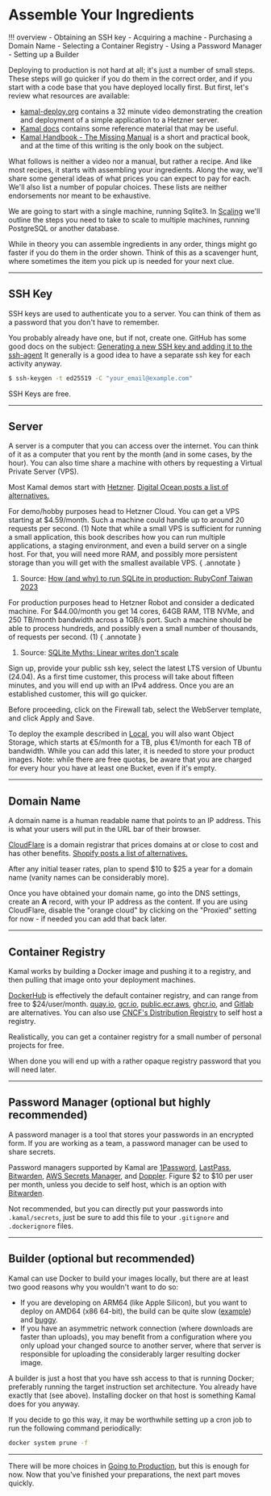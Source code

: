 # Assemble Your Ingredients

!!! overview
    - Obtaining an SSH key
    - Acquiring a machine
    - Purchasing a Domain Name
    - Selecting a Container Registry
    - Using a Password Manager
    - Setting up a Builder

Deploying to production is not hard at all; it's just a number of small steps. These steps will go quicker if you do them in the correct order, and if you start with a code base that you have deployed locally first.
But first, let's review what resources are available:

- [kamal-deploy.org](https://kamal-deploy.org/) contains a 32 minute video demonstrating the creation and deployment of a simple application to a Hetzner server.
- [Kamal docs](https://kamal-deploy.org/docs/) contains some reference material that may be useful.
- [Kamal Handbook - The Missing Manual](https://kamalmanual.com/handbook/) is a short and practical book, and at the time of this writing is the only book on the subject.

What follows is neither a video nor a manual, but rather a recipe. And like most recipes, it starts with assembling your ingredients. Along the way, we'll share some general ideas of what prices you can expect to pay for each.
We'll also list a number of popular choices. These lists are neither endorsements nor meant to be exhaustive.

We are going to start with a single machine, running Sqlite3. In [Scaling](Scaling.md) we'll outline the steps you need to take to scale to multiple machines, running PostgreSQL or another database.

While in theory you can assemble ingredients in any order, things might go faster if you do them in the order shown.
Think of this as a scavenger hunt, where sometimes the item you pick up is needed for your next clue.

---

## SSH Key

SSH keys are used to authenticate you to a server. You can think of them as a password that you don't have to remember.

You probably already have one, but if not, create one. GitHub has some good docs on the subject:
[Generating a new SSH key and adding it to the ssh-agent](https://docs.github.com/en/authentication/connecting-to-github-with-ssh/generating-a-new-ssh-key-and-adding-it-to-the-ssh-agent)
It generally is a good idea to have a separate ssh key for each activity anyway.

```sh
$ ssh-keygen -t ed25519 -C "your_email@example.com"
```

SSH Keys are free.

---

## Server

A server is a computer that you can access over the internet. You can think of it as a computer that you rent by the month (and in some cases, by the hour).
You can also time share a machine with others by requesting a Virtual Private Server (VPS).

Most Kamal demos start with [Hetzner](https://www.hetzner.com/).
[Digital Ocean posts a list of alternatives.](https://www.digitalocean.com/resources/articles/hetzner-alternatives)

For demo/hobby purposes head to Hetzner Cloud. You can get a VPS starting at $4.59/month. Such a machine could handle up to around 20 requests per second. (1)
Note that while a small VPS is sufficient for running a small application, this book describes how you can run multiple applications, a staging environment, and even a build server on a single host.
For that, you will need more RAM, and possibly more persistent storage than you will get with the smallest available VPS.
{ .annotate }

1. Source: [How (and why) to run SQLite in production: RubyConf Taiwan 2023](https://fractaledmind.github.io/2023/12/23/rubyconftw/)

For production purposes head to Hetzner Robot and consider a dedicated machine. For $44.00/month you get 14 cores, 64GB RAM, 1TB NVMe, and 250 TB/month bandwidth across a 1GB/s port.
Such a machine should be able to process hundreds, and possibly even a small number of thousands, of requests per second. (1)
{ .annotate }

1. Source: [SQLite Myths: Linear writes don't scale ](https://fractaledmind.github.io/2023/12/05/sqlite-myths-linear-writes-do-not-scale/)

Sign up, provide your public ssh key, select the latest LTS version of Ubuntu (24.04). As a first time customer, this process will take about fifteen minutes, and you will end up with an IPv4 address. Once you are an established customer, this will go quicker.

Before proceeding, click on the Firewall tab, select the WebServer template, and click Apply and Save.

To deploy the example described in [Local](Local.md), you will also want Object Storage, which starts at €5/month for a TB, plus €1/month for each TB of bandwidth. While you can add this later, it is needed to store your product images.
Note: while there are free quotas, be aware that you are charged for every hour you have at least one Bucket, even if it's empty.

---

## Domain Name

A domain name is a human readable name that points to an IP address. This is what your users will put in the URL bar of their browser.

[CloudFlare](https://www.cloudflare.com/products/registrar/) is a domain registrar that prices domains at or close to cost and has other benefits.
[Shopify posts a list of alternatives.](https://www.shopify.com/blog/best-domain-registrars#)

After any initial teaser rates, plan to spend $10 to $25 a year for a domain name (vanity names can be considerably more).

Once you have obtained your domain name, go into the DNS settings, create an **A** record, with your IP address as the content.
If you are using CloudFlare, disable the "orange cloud" by clicking on the "Proxied" setting for now - if needed you can add that back later.

---

## Container Registry

Kamal works by building a Docker image and pushing it to a registry, and then pulling that image onto your deployment machines.

[DockerHub](https://hub.docker.com/) is effectively the default container registry, and can range from free to $24/user/month.
[quay.io](https://quay.io/),
[gcr.io](https://cloud.google.com/artifact-registry/docs),
[public.ecr.aws](https://gallery.ecr.aws/),
[ghcr.io](https://docs.github.com/en/packages/working-with-a-github-packages-registry/working-with-the-container-registry), and
[Gitlab](https://docs.gitlab.com/ee/user/packages/container_registry/)
are alternatives. You can also use [CNCF's Distribution Registry](https://distribution.github.io/distribution/) to self host a registry.

Realistically, you can get a container registry for a small number of personal projects for free.

When done you will end up with a rather opaque registry password that you will need later.

---

## Password Manager (optional but highly recommended)

A password manager is a tool that stores your passwords in an encrypted form. If you are working as a team, a password manager can be used to share secrets.

Password managers supported by Kamal are [1Password](https://1password.com/),
[LastPass](https://www.lastpass.com/),
[Bitwarden](https://bitwarden.com/),
[AWS Secrets Manager](https://aws.amazon.com/secrets-manager/),
and [Doppler](https://www.doppler.com/).
Figure $2 to $10 per user per month, unless you decide to self host, which is an option with [Bitwarden](https://bitwarden.com/help/self-host-an-organization/).

Not recommended, but you can directly put your passwords into `.kamal/secrets`, just be sure to add this file to your `.gitignore` and `.dockerignore` files.

---

## Builder (optional but recommended)

Kamal can use Docker to build your images locally, but there are at least two good reasons why you wouldn't want to do so:

- If you are developing on ARM64 (like Apple Silicon), but you want to deploy on AMD64 (x86 64-bit), the build can be quite slow ([example](https://kamal-deploy.org/docs/configuration/builder-examples/#using-remote-builder-for-single-arch)) and [buggy](https://github.com/docker/for-mac/issues/5342#issuecomment-779133157).
- If you have an asymmetric network connection (where downloads are faster than uploads), you may benefit from a configuration where you only upload your changed source to another server, where that server is responsible for uploading the considerably larger resulting docker image.

A builder is just a host that you have ssh access to that is running Docker; preferably running the target instruction set architecture. You already have exactly that (see above). Installing docker on that host is something Kamal does for you anyway.

If you decide to go this way, it may be worthwhile setting up a cron job to run the following command periodically:

```sh
docker system prune -f
```

---

There will be more choices in [Going to Production](Secure.md), but this is enough for now.
Now that you've finished your preparations, the next part moves quickly.